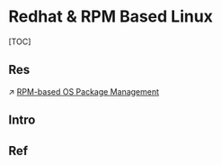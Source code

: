 # Redhat & RPM Based Linux

[TOC]



## Res
↗ [RPM-based OS Package Management](../../../🐚%20Shell%20&%20Terminal(Console)/📦%20Package%20Management/RPM-based%20OS%20Package%20Management/RPM-based%20OS%20Package%20Management.md)



## Intro


## Ref

